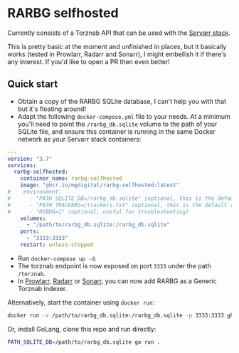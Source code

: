 # RARBG selfhosted

Currently consists of a Torznab API that can be used with the [Servarr stack](https://wiki.servarr.com/).

This is pretty basic at the moment and unfinished in places, but it basically works (tested in Prowlarr, Radarr and Sonarr), I might embellish it if there's any interest. If you'd like to open a PR then even better!

## Quick start

- Obtain a copy of the RARBG SQLite database, I can't help you with that but it's floating around!
- Adapt the following `docker-compose.yml` file to your needs. At a minimum you'll need to point the `/rarbg_db.sqlite` volume to the path of your SQLite file, and ensure this container is running in the same Docker network as your Servarr stack containers:

```yml
---
version: "3.7"
services:
  rarbg-selfhosted:
    container_name: rarbg-selfhosted
    image: "ghcr.io/mgdigital/rarbg-selfhosted:latest"
#    environment:
#      - "PATH_SQLITE_DB=/rarbg_db.sqlite" (optional, this is the default value)
#      - "PATH_TRACKERS=/trackers.txt" (optional, this is the default value)
#      - "DEBUG=1" (optional, useful for troubleshooting)
    volumes:
      - "/path/to/rarbg_db.sqlite:/rarbg_db.sqlite"
    ports:
      - "3333:3333"
    restart: unless-stopped
```

- Run `docker-compose up -d`.
- The torznab endpoint is now exposed on port `3333` under the path `/torznab`.
- In [Prowlarr](https://wiki.servarr.com/prowlarr), [Radarr](https://wiki.servarr.com/radarr) or [Sonarr](https://wiki.servarr.com/sonarr), you can now add RARBG as a Generic Torznab indexer.

Alternatively, start the container using `docker run`:

```sh
docker run -v /path/to/rarbg_db.sqlite:/rarbg_db.sqlite -p 3333:3333 ghcr.io/mgdigital/rarbg-selfhosted:latest
```

Or, install GoLang, clone this repo and run directly:

```sh
PATH_SQLITE_DB=/path/to/rarbg_db.sqlite go run .
```
